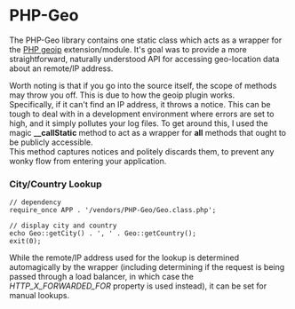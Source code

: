 PHP-Geo
===
The PHP-Geo library contains one static class which acts as a wrapper for the
[PHP geoip](http://php.net/manual/en/book.geoip.php) extension/module. It&#039;s
goal was to provide a more straightforward, naturally understood API for
accessing geo-location data about an remote/IP address.

Worth noting is that if you go into the source itself, the scope of methods may
throw you off. This is due to how the geoip plugin works.  
Specifically, if it can&#039;t find an IP address, it throws a notice. This can
be tough to deal with in a development environment where errors are set to high,
and it simply pollutes your log files. To get around this, I used the magic
**__callStatic** method to act as a wrapper for **all** methods that ought to be
publicly accessible.  
This method captures notices and politely discards them, to prevent any wonky
flow from entering your application.

### City/Country Lookup

    // dependency
    require_once APP . '/vendors/PHP-Geo/Geo.class.php';
    
    // display city and country
    echo Geo::getCity() . ', ' . Geo::getCountry();
    exit(0);

While the remote/IP address used for the lookup is determined automagically by
the wrapper (including determining if the request is being passed through a load
balancer, in which case the *HTTP_X_FORWARDED_FOR* property is used instead), it
can be set for manual lookups.
